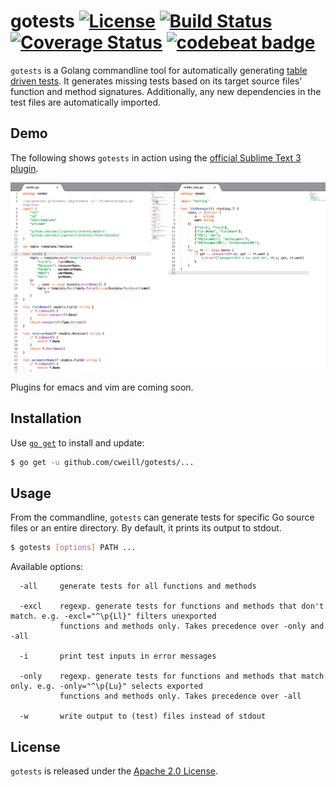 # gotests [![License](https://img.shields.io/badge/license-Apache%202.0-blue.svg)](https://github.com/cweill/gotests/blob/master/LICENSE) [![Build Status](https://travis-ci.org/cweill/gotests.svg?branch=master)](https://travis-ci.org/cweill/gotests) [![Coverage Status](https://coveralls.io/repos/github/cweill/gotests/badge.svg?branch=master)](https://coveralls.io/github/cweill/gotests?branch=master) [![codebeat badge](https://codebeat.co/badges/7ef052e3-35ff-4cab-88f9-e13393c8ab35)](https://codebeat.co/projects/github-com-cweill-gotests)

`gotests` is a Golang commandline tool for automatically generating [table driven tests](https://github.com/golang/go/wiki/TableDrivenTests). It generates missing tests based on its target source files' function and method signatures. Additionally, any new dependencies in the test files are automatically imported.

## Demo

The following shows `gotests` in action using the [official Sublime Text 3 plugin](https://github.com/cweill/GoTests-Sublime).

![demo](https://github.com/cweill/GoTests-Sublime/blob/master/gotests.gif)

Plugins for emacs and vim are coming soon.

## Installation

Use [`go get`](https://golang.org/cmd/go/#hdr-Download_and_install_packages_and_dependencies) to install and update:
```sh
$ go get -u github.com/cweill/gotests/...
```

## Usage

From the commandline, `gotests` can generate tests for specific Go source files or an entire directory. By default, it prints its output to stdout.
```sh
$ gotests [options] PATH ...
```
Available options:
```
  -all     generate tests for all functions and methods
  
  -excl    regexp. generate tests for functions and methods that don't match. e.g. -excl="^\p{Ll}" filters unexported
    	   functions and methods only. Takes precedence over -only and -all
    	   
  -i	   print test inputs in error messages
  
  -only    regexp. generate tests for functions and methods that match only. e.g. -only="^\p{Lu}" selects exported 
           functions and methods only. Takes precedence over -all
  
  -w       write output to (test) files instead of stdout
```

## License

`gotests` is released under the [Apache 2.0 License](http://www.apache.org/licenses/LICENSE-2.0).
